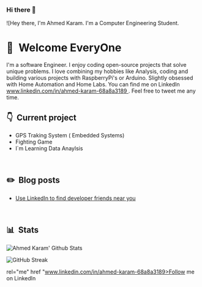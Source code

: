 ### Hi there 👋

<!--
**2101767/2101767** is a ✨ _special_ ✨ repository because its `README.md` (this file) appears on your GitHub profile.

Here are some ideas to get you started:

- 🔭 I’m currently working on ...
- 🌱 I’m currently learning ...
- 👯 I’m looking to collaborate on ...
- 🤔 I’m looking for help with ...
- 💬 Ask me about ...
- 📫 How to reach me: ...
- 😄 Pronouns: ...
- ⚡ Fun fact: ...
-->
![Hey there, I'm Ahmed Karam. I'm a Computer Engineering Student.


# 👋 &nbsp;Welcome EveryOne

I'm a software Engineer. I enjoy coding open-source projects that solve unique problems. I love combining my hobbies like Analysis, coding and building various projects with RaspberryPi's or Arduino. Slightly obsessed with Home Automation and Home Labs. You can find me on LinkedIn [www.linkedin.com/in/ahmed-karam-68a8a3189 ](www.linkedin.com/in/ahmed-karam-68a8a3189). Feel free to tweet me any time.
&nbsp;

## 👇 &nbsp;Current project
 - GPS Traking System ( Embedded Systems) &nbsp;
 - Fighting Game &nbsp;
 - I`m Learning Data Anaylsis &nbsp;

&nbsp;

## ✏️ &nbsp;Blog posts

<!-- BLOG-POST-LIST:START -->
- [Use LinkedIn to find developer friends near you](www.linkedin.com/in/ahmed-karam-68a8a3189)
<!-- BLOG-POST-LIST:END -->

&nbsp;



## 📊 &nbsp;Stats

![Ahmed Karam' Github Stats](https://github-readme-stats.vercel.app/api?username=2101767&hide=contribs,prs&show_icons=true&bg_color=0d1116&title_color=ce09ec&text_color=a4aacb&icon_color=007ec6)

![GitHub Streak](https://github-readme-streak-stats.herokuapp.com/?user=2101767&theme=dark&count_private=true&bg_color=0d1116&title_color=ce09ec&text_color=a4aacb&icon_color=007ec6)

<a> rel="me" href "www.linkedin.com/in/ahmed-karam-68a8a3189>Follow me on LinkedIn</a>
